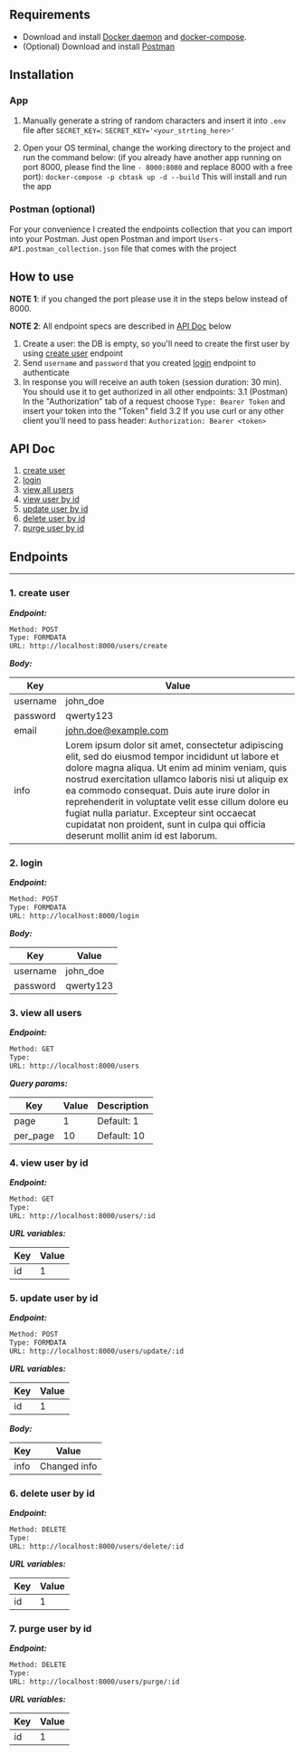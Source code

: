 ## Requirements
- Download and install [Docker daemon](https://docs.docker.com/get-docker/) and [docker-compose](https://docs.docker.com/compose/install/).
- (Optional) Download and install [Postman](https://www.postman.com/downloads/)

## Installation

### App
1. Manually generate a string of random characters and insert it into `.env` file after `SECRET_KEY=`:
`SECRET_KEY='<your_strting_here>'`

1. Open your OS terminal, change the working directory to the project and run the command below:
(if you already have another app running on port 8000, please find the line `- 8000:8080` and replace 8000 with a free port):
`docker-compose -p cbtask up -d --build`
This will install and run the app

### Postman (optional)
For your convenience I created the endpoints collection that you can import into your Postman. Just open Postman and import `Users-API.postman_collection.json` file that comes with the project
## How to use
__NOTE 1__: if you changed the port please use it in the steps below instead of 8000.

__NOTE 2__: All endpoint specs are described in [API Doc](#api-doc) below

1. Create a user: the DB is empty, so you'll need to create the first user by using [create user](#1-create-user) endpoint
2. Send `username` and `password` that you created [login](#2-login) endpoint to authenticate
3. In response you will receive an auth token (session duration: 30 min). You should use it to get authorized in all other endpoints:
3.1 (Postman) In the "Authorization" tab of a request choose `Type: Bearer Token` and insert your token into the "Token" field
3.2 If you use curl or any other client you'll need to pass header: `Authorization: Bearer <token>`


## API Doc
1. [create user](#1-create-user)
1. [login](#2-login)
1. [view all users](#3-view-all-users)
1. [view user by id](#4-view-user-by-id)
1. [update user by id](#5-update-user-by-id)
1. [delete user by id](#6-delete-user-by-id)
1. [purge user by id](#7-purge-user-by-id)



## Endpoints
--------
### 1. create user

***Endpoint:***

```bash
Method: POST
Type: FORMDATA
URL: http://localhost:8000/users/create
```

***Body:***

| Key | Value |
| --- | ------|
| username | john_doe |
| password | qwerty123 |
| email | john.doe@example.com |
| info | Lorem ipsum dolor sit amet, consectetur adipiscing elit, sed do eiusmod tempor incididunt ut labore et dolore magna aliqua. Ut enim ad minim veniam, quis nostrud exercitation ullamco laboris nisi ut aliquip ex ea commodo consequat. Duis aute irure dolor in reprehenderit in voluptate velit esse cillum dolore eu fugiat nulla pariatur. Excepteur sint occaecat cupidatat non proident, sunt in culpa qui officia deserunt mollit anim id est laborum. |

### 2. login

***Endpoint:***

```bash
Method: POST
Type: FORMDATA
URL: http://localhost:8000/login
```

***Body:***

| Key | Value |
| --- | ------|
| username | john_doe |
| password | qwerty123 |

### 3. view all users

***Endpoint:***

```bash
Method: GET
Type:
URL: http://localhost:8000/users
```

***Query params:***

| Key | Value | Description |
| --- | ------|-------------|
| page | 1 | Default: 1 |
| per_page | 10 | Default: 10 |

### 4. view user by id

***Endpoint:***

```bash
Method: GET
Type:
URL: http://localhost:8000/users/:id
```

***URL variables:***

| Key | Value |
| --- | ------|
| id | 1 |

### 5. update user by id

***Endpoint:***

```bash
Method: POST
Type: FORMDATA
URL: http://localhost:8000/users/update/:id
```

***URL variables:***

| Key | Value |
| --- | ------|
| id | 1 |

***Body:***

| Key | Value |
| --- | ------|
| info | Changed info |

### 6. delete user by id

***Endpoint:***

```bash
Method: DELETE
Type:
URL: http://localhost:8000/users/delete/:id
```

***URL variables:***

| Key | Value |
| --- | ------|
| id | 1 |

### 7. purge user by id

***Endpoint:***

```bash
Method: DELETE
Type:
URL: http://localhost:8000/users/purge/:id
```

***URL variables:***

| Key | Value |
| --- | ------|
| id | 1 |


